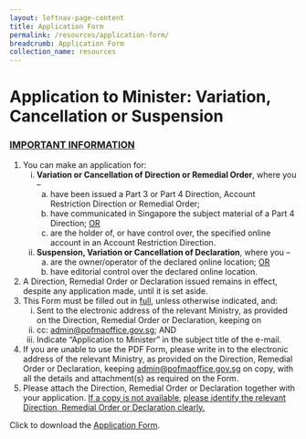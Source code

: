 ```yaml
---
layout: leftnav-page-content
title: Application Form
permalink: /resources/application-form/
breadcrumb: Application Form
collection_name: resources
---
```


# Application to Minister: Variation, Cancellation or Suspension

### <u>IMPORTANT INFORMATION</u>
<html>
    <ol>
        <li>
            You can make an application for:
            <ol style="list-style-type: lower-roman;">
                <li>
                    <b>Variation or Cancellation of Direction or Remedial Order</b>, where you – 
                    <ol style="list-style-type: lower-alpha;">
                        <li>have been issued a Part 3 or Part 4 Direction, Account Restriction Direction or Remedial Order; </li>
                        <li>have communicated in Singapore the subject material of a Part 4 Direction; <u>OR</u> </li>
                        <li>are the holder of, or have control over, the specified online account in an 	Account Restriction Direction.</li>
                    </ol>
                </li>
                <li>
                    <b>Suspension, Variation or Cancellation of Declaration</b>, where you – 
                    <ol style="list-style-type: lower-alpha;">
                        <li>are the owner/operator of the declared online location; <u>OR</u></li>
                        <li>have editorial control over the declared online location.</li>
                    </ol>
                </li>
            </ol>
        </li>
        <li>
            A Direction, Remedial Order or Declaration issued remains in effect, despite any application made, until it is set aside. 
        </li>
        <li>
            This Form must be filled out in <u>full</u>, unless otherwise indicated, and: 
            <ol style="list-style-type: lower-roman;">
                <li>Sent to the electronic address of the relevant Ministry, as provided on the Direction, Remedial Order or Declaration, keeping on </li>
                <li>cc: <a href="mailto:admin@pofmaoffice.gov.sg">admin@pofmaoffice.gov.sg</a>; AND</li>
                <li>Indicate “Application to Minister” in the subject title of the e-mail. </li>
            </ol>
        </li>
        <li>
            If you are unable to use the PDF Form, please write in to the electronic address of the relevant Ministry, as provided on the Direction, Remedial Order or Declaration, keeping <a href="mailto:admin@pofmaoffice.gov.sg">admin@pofmaoffice.gov.sg</a> on copy, with all the details and attachment(s) as required on the Form.
        </li>
        <li>
            Please attach the Direction, Remedial Order or Declaration together with your application. <u>If a copy is not available</u>, <u>please identify the relevant Direction, Remedial Order or Declaration clearly.</u>
        </li>
    </ol>
</html>

Click to download the [Application Form](/forms/PO%20-%20Application%20for%20Variation_Cancellation%2020190925%20(clean%20PDF)_IMDA.pdf).
